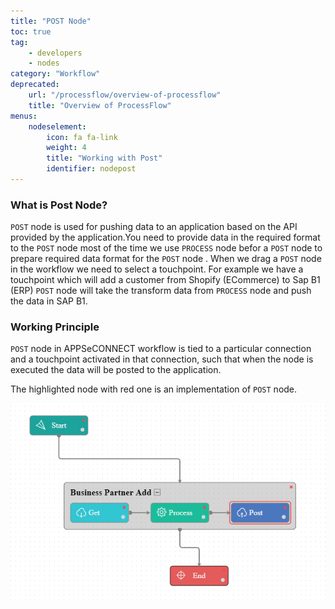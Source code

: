 ```yaml
---
title: "POST Node"
toc: true
tag: 
    - developers
    - nodes
category: "Workflow"
deprecated: 
    url: "/processflow/overview-of-processflow"
    title: "Overview of ProcessFlow"
menus: 
    nodeselement:
        icon: fa fa-link
        weight: 4
        title: "Working with Post" 
        identifier: nodepost
---
```

### What is Post Node?

`POST` node is used for pushing data to an application based on the API provided by the application.You need to provide data in the required format to the `POST` node most of the time we use `PROCESS` node befor a `POST` node to prepare required data format for the `POST` node . When we drag a `POST` node in the workflow we need to select a touchpoint. For example we have a touchpoint which will add a customer from Shopify (ECommerce) to Sap B1 (ERP) `POST` node will take the transform data from `PROCESS` node and push the data in SAP B1.  

### Working Principle

`POST` node in APPSeCONNECT workflow is tied to a particular connection and a touchpoint activated in that connection, such that when the node is executed the data will be posted to the application.

The highlighted node with red one is an implementation of `POST` node.

![Post](/staticfiles/workflow-management/media/POSTNode/Post.png)